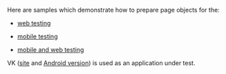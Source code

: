 Here are samples which demonstrate how to prepare page objects for the:

- [web testing](https://github.com/arachnidium/arachnidium-java/tree/master/arachnidium-tutorial/src/main/java/com/github/arachnidium/tutorial/simple/web)

- [mobile testing](https://github.com/arachnidium/arachnidium-java/tree/master/arachnidium-tutorial/src/main/java/com/github/arachnidium/tutorial/simple/mobile)

- [mobile and web testing](https://github.com/arachnidium/arachnidium-java/tree/master/arachnidium-tutorial/src/main/java/com/github/arachnidium/tutorial/simple/mobile_and_web)

VK ([site](http://vk.com) and [Android version](https://play.google.com/store/apps/details?id=com.vkontakte.android)) is used as an application under test.